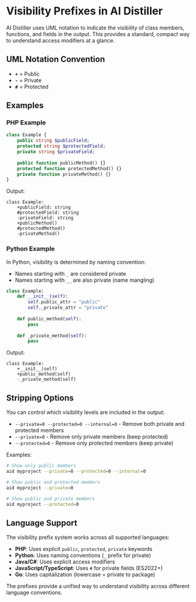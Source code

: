 # Visibility Prefixes in AI Distiller

AI Distiller uses UML notation to indicate the visibility of class members, functions, and fields in the output. This provides a standard, compact way to understand access modifiers at a glance.

## UML Notation Convention

- **`+`** = Public
- **`-`** = Private
- **`#`** = Protected

## Examples

### PHP Example

```php
class Example {
    public string $publicField;
    protected string $protectedField;
    private string $privateField;
    
    public function publicMethod() {}
    protected function protectedMethod() {}
    private function privateMethod() {}
}
```

Output:
```
class Example:
    +publicField: string
    #protectedField: string
    -privateField: string
    +publicMethod()
    #protectedMethod()
    -privateMethod()
```

### Python Example

In Python, visibility is determined by naming convention:
- Names starting with `_` are considered private
- Names starting with `__` are also private (name mangling)

```python
class Example:
    def __init__(self):
        self.public_attr = "public"
        self._private_attr = "private"
    
    def public_method(self):
        pass
    
    def _private_method(self):
        pass
```

Output:
```
class Example:
    +__init__(self)
    +public_method(self)
    -_private_method(self)
```

## Stripping Options

You can control which visibility levels are included in the output:

- `--private=0 --protected=0 --internal=0` - Remove both private and protected members
- `--private=0` - Remove only private members (keep protected)
- `--protected=0` - Remove only protected members (keep private)

Examples:
```bash
# Show only public members
aid myproject --private=0 --protected=0 --internal=0

# Show public and protected members
aid myproject --private=0

# Show public and private members
aid myproject --protected=0
```

## Language Support

The visibility prefix system works across all supported languages:

- **PHP**: Uses explicit `public`, `protected`, `private` keywords
- **Python**: Uses naming conventions (`_` prefix for private)
- **Java/C#**: Uses explicit access modifiers
- **JavaScript/TypeScript**: Uses `#` for private fields (ES2022+)
- **Go**: Uses capitalization (lowercase = private to package)

The prefixes provide a unified way to understand visibility across different language conventions.
